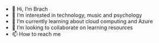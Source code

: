 - 👋 Hi, I’m Brach
- 👀 I’m interested in technology, music and psychology 
- 🌱 I’m currently learning about cloud computing and Azure
- 💞️ I’m looking to collaborate on learning resources 
- 📫 How to reach me 

<!---
boyonfire89/boyonfire89 is a ✨ special ✨ repository because its `README.md` (this file) appears on your GitHub profile.
You can click the Preview link to take a look at your changes.
--->
